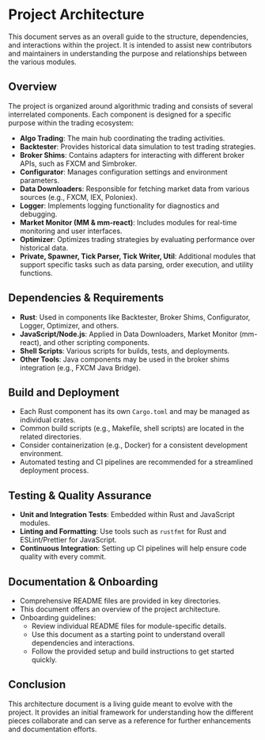 # Project Architecture

This document serves as an overall guide to the structure, dependencies, and interactions within the project. It is intended to assist new contributors and maintainers in understanding the purpose and relationships between the various modules.

## Overview

The project is organized around algorithmic trading and consists of several interrelated components. Each component is designed for a specific purpose within the trading ecosystem:

- **Algo Trading**: The main hub coordinating the trading activities.
- **Backtester**: Provides historical data simulation to test trading strategies.
- **Broker Shims**: Contains adapters for interacting with different broker APIs, such as FXCM and Simbroker.
- **Configurator**: Manages configuration settings and environment parameters.
- **Data Downloaders**: Responsible for fetching market data from various sources (e.g., FXCM, IEX, Poloniex).
- **Logger**: Implements logging functionality for diagnostics and debugging.
- **Market Monitor (MM & mm-react)**: Includes modules for real-time monitoring and user interfaces.
- **Optimizer**: Optimizes trading strategies by evaluating performance over historical data.
- **Private, Spawner, Tick Parser, Tick Writer, Util**: Additional modules that support specific tasks such as data parsing, order execution, and utility functions.

## Dependencies & Requirements

- **Rust**: Used in components like Backtester, Broker Shims, Configurator, Logger, Optimizer, and others.
- **JavaScript/Node.js**: Applied in Data Downloaders, Market Monitor (mm-react), and other scripting components.
- **Shell Scripts**: Various scripts for builds, tests, and deployments.
- **Other Tools**: Java components may be used in the broker shims integration (e.g., FXCM Java Bridge).

## Build and Deployment

- Each Rust component has its own `Cargo.toml` and may be managed as individual crates.
- Common build scripts (e.g., Makefile, shell scripts) are located in the related directories.
- Consider containerization (e.g., Docker) for a consistent development environment.
- Automated testing and CI pipelines are recommended for a streamlined deployment process.

## Testing & Quality Assurance

- **Unit and Integration Tests**: Embedded within Rust and JavaScript modules.
- **Linting and Formatting**: Use tools such as `rustfmt` for Rust and ESLint/Prettier for JavaScript.
- **Continuous Integration**: Setting up CI pipelines will help ensure code quality with every commit.

## Documentation & Onboarding

- Comprehensive README files are provided in key directories.
- This document offers an overview of the project architecture.
- Onboarding guidelines:
  - Review individual README files for module-specific details.
  - Use this document as a starting point to understand overall dependencies and interactions.
  - Follow the provided setup and build instructions to get started quickly.

## Conclusion

This architecture document is a living guide meant to evolve with the project. It provides an initial framework for understanding how the different pieces collaborate and can serve as a reference for further enhancements and documentation efforts.
